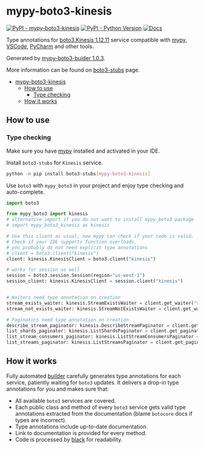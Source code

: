 # mypy-boto3-kinesis

[![PyPI - mypy-boto3-kinesis](https://img.shields.io/pypi/v/mypy-boto3-kinesis.svg?color=blue)](https://pypi.org/project/mypy-boto3-kinesis)
[![PyPI - Python Version](https://img.shields.io/pypi/pyversions/mypy-boto3-kinesis.svg?color=blue)](https://pypi.org/project/mypy-boto3-kinesis)
[![Docs](https://img.shields.io/readthedocs/mypy-boto3-builder.svg?color=blue)](https://mypy-boto3-builder.readthedocs.io/)

Type annotations for
[boto3.Kinesis 1.12.11](https://boto3.amazonaws.com/v1/documentation/api/1.12.11/reference/services/kinesis.html#Kinesis) service
compatible with [mypy](https://github.com/python/mypy), [VSCode](https://code.visualstudio.com/),
[PyCharm](https://www.jetbrains.com/pycharm/) and other tools.

Generated by [mypy-boto3-buider 1.0.3](https://github.com/vemel/mypy_boto3_builder).

More information can be found on [boto3-stubs](https://pypi.org/project/boto3-stubs/) page.

- [mypy-boto3-kinesis](#mypy-boto3-kinesis)
  - [How to use](#how-to-use)
    - [Type checking](#type-checking)
  - [How it works](#how-it-works)

## How to use

### Type checking

Make sure you have [mypy](https://github.com/python/mypy) installed and activated in your IDE.

Install `boto3-stubs` for `Kinesis` service.

```bash
python -m pip install boto3-stubs[mypy-boto3-kinesis]
```

Use `boto3` with `mypy_boto3` in your project and enjoy type checking and auto-complete.

```python
import boto3

from mypy_boto3 import kinesis
# alternative import if you do not want to install mypy_boto3 package
# import mypy_boto3_kinesis as kinesis

# Use this client as usual, now mypy can check if your code is valid.
# Check if your IDE supports function overloads,
# you probably do not need explicit type annotations
# client = boto3.client("kinesis")
client: kinesis.KinesisClient = boto3.client("kinesis")

# works for session as well
session = boto3.session.Session(region="us-west-1")
session_client: kinesis.KinesisClient = session.client("kinesis")


# Waiters need type annotation on creation
stream_exists_waiter: kinesis.StreamExistsWaiter = client.get_waiter("stream_exists")
stream_not_exists_waiter: kinesis.StreamNotExistsWaiter = client.get_waiter("stream_not_exists")

# Paginators need type annotation on creation
describe_stream_paginator: kinesis.DescribeStreamPaginator = client.get_paginator("describe_stream")
list_shards_paginator: kinesis.ListShardsPaginator = client.get_paginator("list_shards")
list_stream_consumers_paginator: kinesis.ListStreamConsumersPaginator = client.get_paginator("list_stream_consumers")
list_streams_paginator: kinesis.ListStreamsPaginator = client.get_paginator("list_streams")
```

## How it works

Fully automated [builder](https://github.com/vemel/mypy_boto3_builder) carefully generates
type annotations for each service, patiently waiting for `boto3` updates. It delivers
a drop-in type annotations for you and makes sure that:

- All available `boto3` services are covered.
- Each public class and method of every `boto3` service gets valid type annotations
  extracted from the documentation (blame `botocore` docs if types are incorrect).
- Type annotations include up-to-date documentation.
- Link to documentation is provided for every method.
- Code is processed by [black](https://github.com/psf/black) for readability.